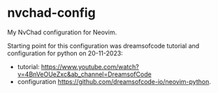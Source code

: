 # nvchad-config
My NvChad configuration for Neovim.



Starting point for this configuration was dreamsofcode tutorial and configuration for python on 20-11-2023:
- tutorial: https://www.youtube.com/watch?v=4BnVeOUeZxc&ab_channel=DreamsofCode
- configuration https://github.com/dreamsofcode-io/neovim-python.

